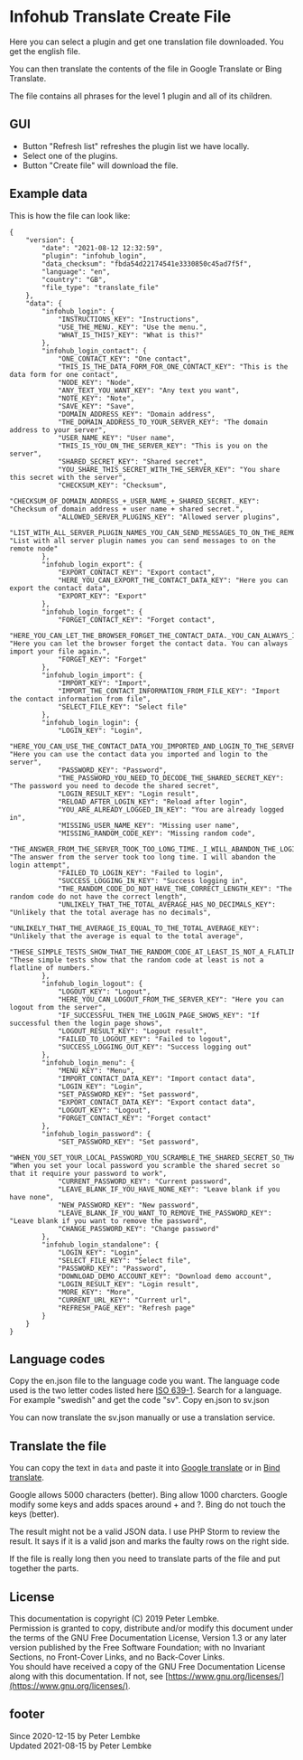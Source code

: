 # Infohub Translate Create File

Here you can select a plugin and get one translation file downloaded. You get the english file.

You can then translate the contents of the file in Google Translate or Bing Translate.

The file contains all phrases for the level 1 plugin and all of its children.

## GUI

* Button "Refresh list" refreshes the plugin list we have locally.
* Select one of the plugins.
* Button "Create file" will download the file.

## Example data

This is how the file can look like:

```
{
    "version": {
        "date": "2021-08-12 12:32:59",
        "plugin": "infohub_login",
        "data_checksum": "fbda54d22174541e3330850c45ad7f5f",
        "language": "en",
        "country": "GB",
        "file_type": "translate_file"
    },
    "data": {
        "infohub_login": {
            "INSTRUCTIONS_KEY": "Instructions",
            "USE_THE_MENU._KEY": "Use the menu.",
            "WHAT_IS_THIS?_KEY": "What is this?"
        },
        "infohub_login_contact": {
            "ONE_CONTACT_KEY": "One contact",
            "THIS_IS_THE_DATA_FORM_FOR_ONE_CONTACT_KEY": "This is the data form for one contact",
            "NODE_KEY": "Node",
            "ANY_TEXT_YOU_WANT_KEY": "Any text you want",
            "NOTE_KEY": "Note",
            "SAVE_KEY": "Save",
            "DOMAIN_ADDRESS_KEY": "Domain address",
            "THE_DOMAIN_ADDRESS_TO_YOUR_SERVER_KEY": "The domain address to your server",
            "USER_NAME_KEY": "User name",
            "THIS_IS_YOU_ON_THE_SERVER_KEY": "This is you on the server",
            "SHARED_SECRET_KEY": "Shared secret",
            "YOU_SHARE_THIS_SECRET_WITH_THE_SERVER_KEY": "You share this secret with the server",
            "CHECKSUM_KEY": "Checksum",
            "CHECKSUM_OF_DOMAIN_ADDRESS_+_USER_NAME_+_SHARED_SECRET._KEY": "Checksum of domain address + user name + shared secret.",
            "ALLOWED_SERVER_PLUGINS_KEY": "Allowed server plugins",
            "LIST_WITH_ALL_SERVER_PLUGIN_NAMES_YOU_CAN_SEND_MESSAGES_TO_ON_THE_REMOTE_NODE_KEY": "List with all server plugin names you can send messages to on the remote node"
        },
        "infohub_login_export": {
            "EXPORT_CONTACT_KEY": "Export contact",
            "HERE_YOU_CAN_EXPORT_THE_CONTACT_DATA_KEY": "Here you can export the contact data",
            "EXPORT_KEY": "Export"
        },
        "infohub_login_forget": {
            "FORGET_CONTACT_KEY": "Forget contact",
            "HERE_YOU_CAN_LET_THE_BROWSER_FORGET_THE_CONTACT_DATA._YOU_CAN_ALWAYS_IMPORT_YOUR_FILE_AGAIN._KEY": "Here you can let the browser forget the contact data. You can always import your file again.",
            "FORGET_KEY": "Forget"
        },
        "infohub_login_import": {
            "IMPORT_KEY": "Import",
            "IMPORT_THE_CONTACT_INFORMATION_FROM_FILE_KEY": "Import the contact information from file",
            "SELECT_FILE_KEY": "Select file"
        },
        "infohub_login_login": {
            "LOGIN_KEY": "Login",
            "HERE_YOU_CAN_USE_THE_CONTACT_DATA_YOU_IMPORTED_AND_LOGIN_TO_THE_SERVER_KEY": "Here you can use the contact data you imported and login to the server",
            "PASSWORD_KEY": "Password",
            "THE_PASSWORD_YOU_NEED_TO_DECODE_THE_SHARED_SECRET_KEY": "The password you need to decode the shared secret",
            "LOGIN_RESULT_KEY": "Login result",
            "RELOAD_AFTER_LOGIN_KEY": "Reload after login",
            "YOU_ARE_ALREADY_LOGGED_IN_KEY": "You are already logged in",
            "MISSING_USER_NAME_KEY": "Missing user name",
            "MISSING_RANDOM_CODE_KEY": "Missing random code",
            "THE_ANSWER_FROM_THE_SERVER_TOOK_TOO_LONG_TIME._I_WILL_ABANDON_THE_LOGIN_ATTEMPT_KEY": "The answer from the server took too long time. I will abandon the login attempt",
            "FAILED_TO_LOGIN_KEY": "Failed to login",
            "SUCCESS_LOGGING_IN_KEY": "Success logging in",
            "THE_RANDOM_CODE_DO_NOT_HAVE_THE_CORRECT_LENGTH_KEY": "The random code do not have the correct length",
            "UNLIKELY_THAT_THE_TOTAL_AVERAGE_HAS_NO_DECIMALS_KEY": "Unlikely that the total average has no decimals",
            "UNLIKELY_THAT_THE_AVERAGE_IS_EQUAL_TO_THE_TOTAL_AVERAGE_KEY": "Unlikely that the average is equal to the total average",
            "THESE_SIMPLE_TESTS_SHOW_THAT_THE_RANDOM_CODE_AT_LEAST_IS_NOT_A_FLATLINE_OF_NUMBERS._KEY": "These simple tests show that the random code at least is not a flatline of numbers."
        },
        "infohub_login_logout": {
            "LOGOUT_KEY": "Logout",
            "HERE_YOU_CAN_LOGOUT_FROM_THE_SERVER_KEY": "Here you can logout from the server",
            "IF_SUCCESSFUL_THEN_THE_LOGIN_PAGE_SHOWS_KEY": "If successful then the login page shows",
            "LOGOUT_RESULT_KEY": "Logout result",
            "FAILED_TO_LOGOUT_KEY": "Failed to logout",
            "SUCCESS_LOGGING_OUT_KEY": "Success logging out"
        },
        "infohub_login_menu": {
            "MENU_KEY": "Menu",
            "IMPORT_CONTACT_DATA_KEY": "Import contact data",
            "LOGIN_KEY": "Login",
            "SET_PASSWORD_KEY": "Set password",
            "EXPORT_CONTACT_DATA_KEY": "Export contact data",
            "LOGOUT_KEY": "Logout",
            "FORGET_CONTACT_KEY": "Forget contact"
        },
        "infohub_login_password": {
            "SET_PASSWORD_KEY": "Set password",
            "WHEN_YOU_SET_YOUR_LOCAL_PASSWORD_YOU_SCRAMBLE_THE_SHARED_SECRET_SO_THAT_IT_REQUIRE_YOUR_PASSWORD_TO_WORK_KEY": "When you set your local password you scramble the shared secret so that it require your password to work",
            "CURRENT_PASSWORD_KEY": "Current password",
            "LEAVE_BLANK_IF_YOU_HAVE_NONE_KEY": "Leave blank if you have none",
            "NEW_PASSWORD_KEY": "New password",
            "LEAVE_BLANK_IF_YOU_WANT_TO_REMOVE_THE_PASSWORD_KEY": "Leave blank if you want to remove the password",
            "CHANGE_PASSWORD_KEY": "Change password"
        },
        "infohub_login_standalone": {
            "LOGIN_KEY": "Login",
            "SELECT_FILE_KEY": "Select file",
            "PASSWORD_KEY": "Password",
            "DOWNLOAD_DEMO_ACCOUNT_KEY": "Download demo account",
            "LOGIN_RESULT_KEY": "Login result",
            "MORE_KEY": "More",
            "CURRENT_URL_KEY": "Current url",
            "REFRESH_PAGE_KEY": "Refresh page"
        }
    }
}
```

## Language codes

Copy the en.json file to the language code you want.
The language code used is the two letter codes listed here [ISO 639-1](https://www.loc.gov/standards/iso639-2/php/code_list.php).
Search for a language. For example "swedish" and get the code "sv". Copy en.json to sv.json

You can now translate the sv.json manually or use a translation service. 

## Translate the file

You can copy the text in `data` and paste it into [Google translate](https://translate.google.se/?sl=en&tl=sv&op=translate) or in [Bind translate](https://www.bing.com/translator/).

Google allows 5000 characters (better). Bing allow 1000 charcters.
Google modify some keys and adds spaces around + and ?. Bing do not touch the keys (better).

The result might not be a valid JSON data. I use PHP Storm to review the result. It says if it is a valid json and marks the faulty rows on the right side. 

If the file is really long then you need to translate parts of the file and put together the parts.

## License

This documentation is copyright (C) 2019 Peter Lembke.  
Permission is granted to copy, distribute and/or modify this document under the terms of the GNU Free Documentation
License, Version 1.3 or any later version published by the Free Software Foundation; with no Invariant Sections, no
Front-Cover Links, and no Back-Cover Links.  
You should have received a copy of the GNU Free Documentation License along with this documentation. If not,
see [https://www.gnu.org/licenses/](https://www.gnu.org/licenses/).

## footer

Since 2020-12-15 by Peter Lembke  
Updated 2021-08-15 by Peter Lembke
